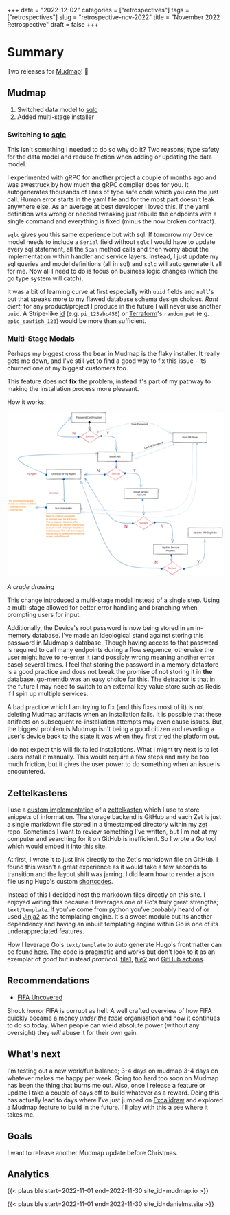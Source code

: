 +++
date = "2022-12-02"
categories = ["retrospectives"]
tags = ["retrospectives"]
slug = "retrospective-nov-2022"
title = "November 2022 Retrospective"
draft = false
+++

# Summary 

Two releases for [Mudmap]! :tada:

## Mudmap

1. Switched data model to [sqlc](https://sqlc.dev)
2. Added multi-stage installer

### Switching to [sqlc]

This isn't something I needed to do so why do it? Two reasons; type safety for the data model
and reduce friction when adding or updating the data model.

I experimented with gRPC for another project a couple of months ago and was awestruck by how much
the gRPC compiler does for you. It autogenerates thousands of lines of type safe code which you can
the just call. Human error starts in the yaml file and for the most part doesn't leak anywhere else.
As an average at best developer I loved this. If the yaml definition was wrong or needed tweaking
just rebuild the endpoints with a single command and everything is fixed (minus the now broken 
contract).

`sqlc` gives you this same experience but with sql. If tomorrow my Device model needs to include a
`Serial` field without `sqlc` I would have to update every sql statement, all the `Scan` method 
calls and then worry about the implementation within handler and service layers. Instead, I just 
update my sql queries and model definitions (all in sql) and `sqlc` will auto generate it all for
me. Now all I need to do is focus on business logic changes (which the go type system will catch).

It was a bit of learning curve at first especially with `uuid` fields and `null`'s but that
speaks more to my flawed database schema design choices. *Rant alert:* for any product/project 
I produce in the future I will never use another `uuid`. A Stripe-like [id][ss] (e.g. `pi_123abc456`) 
or [Terraform][rp]'s `random_pet` (e.g. `epic_sawfish_123`) would be more than sufficient.

### Multi-Stage Modals

Perhaps my biggest cross the bear in Mudmap is the flaky installer. It really gets me down, and I've
still yet to find a good way to fix this issue - its churned one of my biggest customers too.

This feature does not **fix** the problem, instead it's part of my pathway to making the installation
process more pleasant. 

How it works: 

![](mm-modal.svg 'A crude picture of how the process works')

*A crude drawing*

This change introduced a multi-stage modal instead of a single step. Using a multi-stage allowed for
better error handling and branching when prompting users for input. 

Additionally, the Device's root password is now being stored in an in-memory database. I've made an
ideological stand against storing this password in Mudmap's database. Though having access to that
password is required to call many endpoints during a flow sequence, otherwise the user might have to
re-enter it (and possibly wrong meaning another error case) several times. I feel that storing the
password in a memory datastore is a good practice and does not break the promise of not storing it
in **the** database. [go-memdb](https://github.com/hashicorp/go-memdb) was an easy choice for this.
The detractor is that in the future I may need to switch to an external key value store such as Redis
if I spin up multiple services.

A bad practice which I am trying to fix (and this fixes most of it) is not deleting Mudmap artifacts
when an installation fails. It is possible that these artifacts on subsequent re-installation 
attempts may even cause issues. But, the biggest problem is Mudmap isn't being a good citizen and 
reverting a user's device back to the state it was when they first tried the platform out.

I do not expect this will fix failed installations. What I might try next is to let users 
install it manually. This would require a few steps and may be too much friction, but it gives 
the user power to do something when an issue is encountered.

## Zettelkastens

I use a [custom implementation][zet-cmd] of a [zettelkasten](https://en.wikipedia.org/wiki/Zettelkasten)
which I use to store snippets of information. The storage backend is GitHub and each Zet is
just a single markdown file stored in a timestamped directory within my [zet]
repo. Sometimes I want to review something I've
written, but I'm not at my computer and searching for it on GitHub is inefficient.
So I wrote a Go tool which would embed it into this [site](/zet).

At first, I wrote it to just link directly to the Zet's markdown file on GitHub.
I found this wasn't a great experience as it would take a few seconds to transition
and the layout shift was jarring. I did learn how to render a json file using
Hugo's custom [shortcodes].

Instead of this I decided host the markdown files directly on this site. I enjoyed
writing this because it leverages one of Go's truly great strengths; `text/template`.
If you've come from python you've probably heard of or used [Jinja2](https://jinja.palletsprojects.com/)
as the templating engine. It's a sweet module but its another dependency and having
an inbuilt templating engine within Go is one of its underappreciated features.

How I leverage Go's `text/template` to auto generate Hugo's frontmatter can be found [here][tp].
The code is pragmatic and works but don't look to it as an exemplar of *good* but instead
*practical*. [file1], [file2] and [GitHub actions].

## Recommendations

- [FIFA Uncovered](https://www.imdb.com/title/tt22872838/)

Shock horror FIFA is corrupt as hell. A well crafted overview of how FIFA quickly
became a money *under the table* organisation and how it continues to do so today.
When people can wield absolute power (without any oversight) they *will* abuse
it for their own gain.

## What's next

I'm testing out a new work/fun balance; 3-4 days on mudmap 3-4 days on whatever makes 
me happy per week. Going too hard too soon on Mudmap has been the thing that burns me out.
Also, once I release a feature or update I take a couple of days off to build whatever as a
reward. Doing this has actually lead to days where I've just jumped on [Excalidraw] and 
explored a Mudmap feature to build in the future. I'll play with this a see where it takes
me.

## Goals

I want to release another Mudmap update before Christmas.

## Analytics 

{{< plausible start=2022-11-01 end=2022-11-30 site_id=mudmap.io >}}

{{< plausible start=2022-11-01 end=2022-11-30 site_id=danielms.site >}}

[mudmap]: https://mudmap.io/?utm_campaign=retro-nov-22&utm_source=danielms&utm_medium=blog
[zet-cmd]: https://github.com/danielmichaels/zet-cmd/
[zet]: https://github.com/danielmichaels/zet/
[tp]: https://github.com/danielmichaels/danielms/blob/9b0d9d473196e47dc3d629b3552f77525d870839/create-zet-as-md.go#L166-L191
[shortcodes]: https://github.com/danielmichaels/danielms/blob/9b0d9d473196e47dc3d629b3552f77525d870839/layouts/shortcodes/render-zet.html
[file1]: https://github.com/danielmichaels/danielms/blob/master/fetch-zets.go
[file2]: https://github.com/danielmichaels/danielms/blob/master/create-zet-as-md.go
[github actions]: https://github.com/danielmichaels/danielms/blob/master/.github/workflows/zet-creator.yaml
[rp]: https://registry.terraform.io/providers/hashicorp/random/latest/docs/resources/pet
[ss]: https://gist.github.com/fnky/76f533366f75cf75802c8052b577e2a5
[sqlc]: https://github.com/kyleconroy/sqlc
[excalidraw]: https://excalidraw.com
